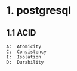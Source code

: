 # 1. postgresql
## 1.1 ACID
    A:  Atomicity
    C:  Consistency
    I:  Isolation
    D:  Durability
